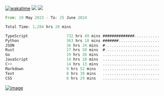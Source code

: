 [![wakatime](https://wakatime.com/badge/user/00eead22-fb14-4dd0-ab8a-3625cafbd50d.svg)](https://wakatime.com/@00eead22-fb14-4dd0-ab8a-3625cafbd50d)
![](https://komarev.com/ghpvc/?username=flatypus)
![](https://pixel.flatypus.me/flatypus?type=tracker)
<!--START_SECTION:waka-->

```rust
From: 19 May 2023 - To: 25 June 2024

Total Time: 1,284 hrs 28 mins

TypeScript                 732 hrs 49 mins ##############...........   56.84 %
Python                     363 hrs 10 mins #######..................   28.17 %
JSON                       36 hrs 24 mins  #........................   02.82 %
Rust                       27 hrs 58 mins  #........................   02.17 %
Go                         19 hrs 26 mins  .........................   01.51 %
JavaScript                 14 hrs 28 mins  .........................   01.12 %
C++                        14 hrs 13 mins  .........................   01.10 %
Markdown                   9 hrs 52 mins   .........................   00.77 %
Text                       8 hrs 39 mins   .........................   00.67 %
CSS                        8 hrs 29 mins   .........................   00.66 %
```

<!--END_SECTION:waka-->
[<img alt="image" src="https://github.com/flatypus/flatypus/assets/68029599/0a302dc1-501c-43a0-ae8d-37ec4817f3bd">](https://flatypus.me)

